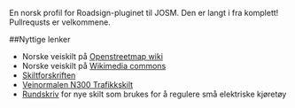 En norsk profil for Roadsign-pluginet til JOSM.
Den er langt i fra komplett! Pullrequsts er velkommene.

##Nyttige lenker
* Norske veiskilt på [Openstreetmap wiki](https://wiki.openstreetmap.org/wiki/No:Road_signs_in_Norway)
* Norske veiskilt på [Wikimedia commons](https://commons.wikimedia.org/wiki/Road_signs_of_Norway)
* [Skiltforskriften](https://lovdata.no/dokument/SF/forskrift/2005-10-07-1219)
* [Veinormalen N300 Trafikkskilt](https://viewers.vegnorm.vegvesen.no/product/859937/nb)
* [Rundskriv](https://www.vegvesen.no/globalassets/fag/publikasjoner/na-rundskriv/na-rundskriv-2021-09-normalbestemmelser-for-skilt-som-kan-brukes-for-a-regulere-sma-elektriske-kjoretoy2.pdf) for nye skilt som brukes for å regulere små elektriske kjøretøy
